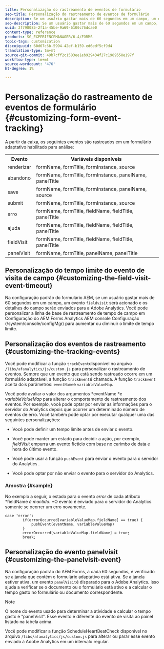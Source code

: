 ```yaml
---
title: Personalização do rastreamento de eventos de formulário
seo-title: Personalização do rastreamento de eventos de formulário
description: Se um usuário gastar mais de 60 segundos em um campo, um evento fieldvisit será acionado e os detalhes do campo serão enviados para a Adobe SiteCatalyst.
seo-description: Se um usuário gastar mais de 60 segundos em um campo, um evento fieldvisit será acionado e os detalhes do campo serão enviados para a Adobe SiteCatalyst.
uuid: 2f790085-2f1a-45be-9a69-6100c76dcae0
content-type: reference
products: SG_EXPERIENCEMANAGER/6.4/FORMS
topic-tags: customization
discoiquuid: 60d67c6b-5994-42ef-b159-ed6edf5cf9d4
translation-type: tm+mt
source-git-commit: 49b7cff2c1583ee1eb929434f27c1989558e197f
workflow-type: tm+mt
source-wordcount: '476'
ht-degree: 1%

---
```



# Personalização do rastreamento de eventos de formulário {#customizing-form-event-tracking}

A partir da caixa, os seguintes eventos são rastreados em um formulário adaptativo habilitado para análise:

<table> 
 <tbody> 
  <tr> 
   <th>Evento</th> 
   <th>Variáveis disponíveis</th> 
  </tr> 
  <tr> 
   <td>renderizar</td> 
   <td>formName, formTitle, formInstance, source</td> 
  </tr> 
  <tr> 
   <td>abandono</td> 
   <td>formName, formTitle, formInstance, panelName, panelTitle</td> 
  </tr> 
  <tr> 
   <td>save</td> 
   <td>formName, formTitle, formInstance, panelName, source</td> 
  </tr> 
  <tr> 
   <td>submit</td> 
   <td>formName, formTitle, formInstance, source</td> 
  </tr> 
  <tr> 
   <td>erro</td> 
   <td>formName, formTitle, fieldName, fieldTitle, panelTitle</td> 
  </tr> 
  <tr> 
   <td>ajuda</td> 
   <td>formName, formTitle, fieldName, fieldTitle, panelTitle</td> 
  </tr> 
  <tr> 
   <td>fieldVisit</td> 
   <td>formName, formTitle, fieldName, fieldTitle, panelTitle<br /> </td> 
  </tr> 
  <tr> 
   <td>panelVisit</td> 
   <td>formName, formTitle, panelName, panelTitle</td> 
  </tr> 
 </tbody> 
</table>

## Personalização do tempo limite do evento de visita de campo {#customizing-the-field-visit-event-timeout}

Na configuração padrão do formulário AEM, se um usuário gastar mais de 60 segundos em um campo, um evento `fieldvisit` será acionado e os detalhes do campo serão enviados para a Adobe Analytics. Você pode personalizar a linha de base de rastreamento de tempo de campo em Configuração do AEM Forms Analytics AEM console Configuração (/system/console/configMgr) para aumentar ou diminuir o limite de tempo limite.

## Personalização dos eventos de rastreamento {#customizing-the-tracking-events}

Você pode modificar a função `trackEvent`disponível no arquivo `/libs/afanalytics/js/custom.js` para personalizar o rastreamento de eventos. Sempre que um evento que está sendo rastreado ocorre em um formulário adaptável, a função `trackEvent`é chamada. A função `trackEvent` aceita dois parâmetros: `eventName`e `variableValueMap`.

Você pode avaliar o valor dos argumentos *eventName *e *variableValueMap* para alterar o comportamento de rastreamento dos eventos. Por exemplo, você pode optar por enviar as informações para o servidor do Analytics depois que ocorrer um determinado número de eventos de erro. Você também pode optar por executar qualquer uma das seguintes personalizações:

* Você pode definir um tempo limite antes de enviar o evento.
* Você pode manter um estado para decidir a ação, por exemplo, *fieldVisit* empurra um evento fictício com base no carimbo de data e hora do último evento.
* Você pode usar a função `pushEvent` para enviar o evento para o servidor do Analytics *.*

* Você pode optar por não enviar o evento para o servidor do Analytics.

### Amostra {#sample}

No exemplo a seguir, o estado para o evento *error* de cada atributo *fieldName *é mantido*. *O evento é enviado para o servidor do Analytics somente se ocorrer um erro novamente.

```
case 'error':
        if(errorOccurred[variableValueMap.fieldName] == true) {
            pushEvent(eventName, variableValueMap)
        }
        errorOccurred[variableValueMap.fieldName] = true;
        break;
```

## Personalização do evento panelvisit {#customizing-the-panelvisit-event}

Na configuração padrão do AEM Forms, a cada 60 segundos, é verificado se a janela que contém o formulário adaptativo está ativa. Se a janela estiver ativa, um evento `panelVisit`é disparado para o Adobe Analytics. Isso ajuda a verificar se o documento ou o formulário está ativo e a calcular o tempo gasto no formulário ou documento correspondente.

>[!NOTE]
>
>O nome do evento usado para determinar a atividade e calcular o tempo gasto é &quot;panelVisit&quot;. Esse evento é diferente do evento de visita ao painel listado na tabela acima.

Você pode modificar a função ScheduleHeartBeatCheck disponível no arquivo `/libs/afanalytics/js/custom.js` para alterar ou parar esse evento enviado à Adobe Analytics em um intervalo regular.
